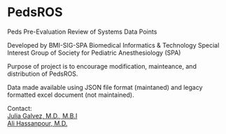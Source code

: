 # PedsROS
Peds Pre-Evaluation Review of Systems Data Points

Developed by BMI-SIG-SPA
Biomedical Informatics & Technology Special Interest Group of Society for Pediatric Anesthesiology (SPA)

Purpose of project is to encourage modification, mainteance, and distribution of PedsROS. 

Data made available using JSON file format (maintaned) and legacy formatted excel document (not maintained).

Contact: 
<br>
<a href="https://aemail.com/5y9K">Julia Galvez, M.D., M.B.I</a>
<br>
<a href="https://aemail.com/Z6Vw">Ali Hassanpour, M.D.</a>
